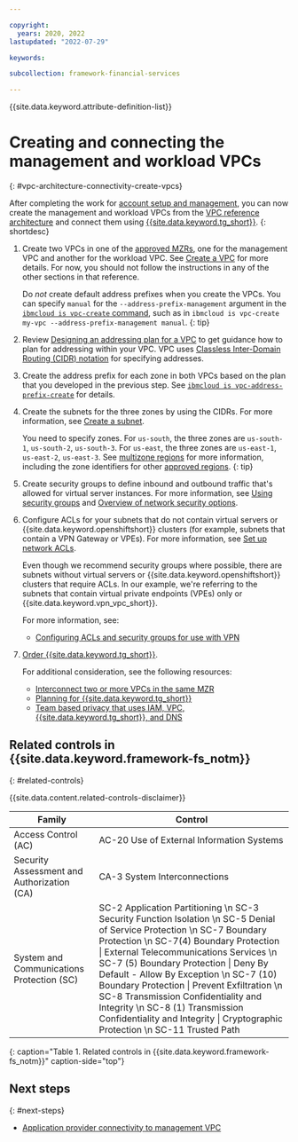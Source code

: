 ```yaml
---

copyright:
  years: 2020, 2022
lastupdated: "2022-07-29"

keywords: 

subcollection: framework-financial-services

---
```


{{site.data.keyword.attribute-definition-list}}

# Creating and connecting the management and workload VPCs
{: #vpc-architecture-connectivity-create-vpcs}

After completing the work for [account setup and management](/docs/framework-financial-services?topic=framework-financial-services-shared-account-setup), you can now create the management and workload VPCs from the [VPC reference architecture](/docs/framework-financial-services?topic=framework-financial-services-vpc-architecture-detailed-vsi) and connect them using [{{site.data.keyword.tg_short}}](/docs/transit-gateway?topic=transit-gateway-about).
{: shortdesc}

1. Create two VPCs in one of the [approved MZRs](/docs/framework-financial-services?topic=framework-financial-services-best-practices#best-practices-financial-services-regions), one for the management VPC and another for the workload VPC. See [Create a VPC](/docs/vpc?topic=vpc-creating-a-vpc-using-cli#create-a-vpc-cli) for more details. For now, you should not follow the instructions in any of the other sections in that reference.

   Do _not_ create default address prefixes when you create the VPCs. You can specify `manual` for the `--address-prefix-management` argument in the [`ibmcloud is vpc-create` command](/docs/vpc?topic=vpc-infrastructure-cli-plugin-vpc-reference#vpc-create), such as in `ibmcloud is vpc-create my-vpc --address-prefix-management manual`.
   {: tip}

1. Review [Designing an addressing plan for a VPC](/docs/vpc?topic=vpc-vpc-addressing-plan-design) to get guidance how to plan for addressing within your VPC. VPC uses [Classless Inter-Domain Routing (CIDR) notation](/docs/vpc?topic=vpc-choosing-ip-ranges-for-your-vpc) for specifying addresses.

1.  Create the address prefix for each zone in both VPCs based on the plan that you developed in the previous step. See [`ibmcloud is vpc-address-prefix-create`](/docs/vpc?topic=vpc-infrastructure-cli-plugin-vpc-reference#vpc-address-prefix-create) for details.

1. Create the subnets for the three zones by using the CIDRs. For more information, see [Create a subnet](/docs/vpc?topic=vpc-creating-a-vpc-using-cli#create-a-subnet-cli).

   You need to specify zones. For `us-south`, the three zones are `us-south-1`, `us-south-2`, `us-south-3`. For `us-east`, the three zones are `us-east-1`, `us-east-2`, `us-east-3`. See [multizone regions](/docs/overview?topic=overview-locations#mzr-table) for more information, including the zone identifiers for other [approved regions](/docs/framework-financial-services?topic=framework-financial-services-best-practices#best-practices-financial-services-regions).
   {: tip}

1. Create security groups to define inbound and outbound traffic that's allowed for virtual server instances. For more information, see [Using security groups](/docs/vpc?topic=vpc-using-security-groups) and [Overview of network security options](/docs/openshift?topic=openshift-vpc-network-policy).

1. Configure ACLs for your subnets that do not contain virtual servers or {{site.data.keyword.openshiftshort}} clusters (for example, subnets that contain a VPN Gateway or VPEs). For more information, see [Set up network ACLs](/docs/vpc?topic=vpc-using-acls).

   Even though we recommend security groups where possible, there are subnets without virtual servers or {{site.data.keyword.openshiftshort}} clusters that require ACLs. In our example, we're referring to the subnets that contain virtual private endpoints (VPEs) only or {{site.data.keyword.vpn_vpc_short}}.

   For more information, see:

   * [Configuring ACLs and security groups for use with VPN](/docs/vpc?topic=vpc-acls-security-groups-vpn)

1. [Order {{site.data.keyword.tg_short}}](/docs/transit-gateway?topic=transit-gateway-ordering-transit-gateway).

   For additional consideration, see the following resources:

   * [Interconnect two or more VPCs in the same MZR](/docs/transit-gateway?topic=transit-gateway-about#use-case-1-interconnect-two-or-more-vpcs-in-the-same-mzr)
   * [Planning for {{site.data.keyword.tg_short}}](/docs/transit-gateway?topic=transit-gateway-helpful-tips)
   * [Team based privacy that uses IAM, VPC, {{site.data.keyword.tg_short}}, and DNS](/docs/solution-tutorials?topic=solution-tutorials-vpc-tg-dns-iam)

## Related controls in {{site.data.keyword.framework-fs_notm}} 
{: #related-controls}

{{site.data.content.related-controls-disclaimer}}

| Family              | Control                                           |
|---------------------|---------------------------------------------------|
| Access Control (AC) | AC-20 Use of External Information Systems |
| Security Assessment and Authorization (CA) | CA-3 System Interconnections |
| System and Communications Protection (SC)  | SC-2 Application Partitioning \n SC-3 Security Function Isolation \n SC-5 Denial of Service Protection \n SC-7 Boundary Protection \n SC-7(4) Boundary Protection &#124; External Telecommunications Services \n SC-7 (5) Boundary Protection &#124; Deny By Default - Allow By Exception \n SC-7 (10) Boundary Protection &#124; Prevent Exfiltration \n SC-8 Transmission Confidentiality and Integrity \n SC-8 (1) Transmission Confidentiality and Integrity &#124; Cryptographic Protection \n SC-11 Trusted Path  |
{: caption="Table 1. Related controls in {{site.data.keyword.framework-fs_notm}}" caption-side="top"}

## Next steps
{: #next-steps}

* [Application provider connectivity to management VPC](/docs/framework-financial-services?topic=framework-financial-services-vpc-architecture-connectivity-management)
